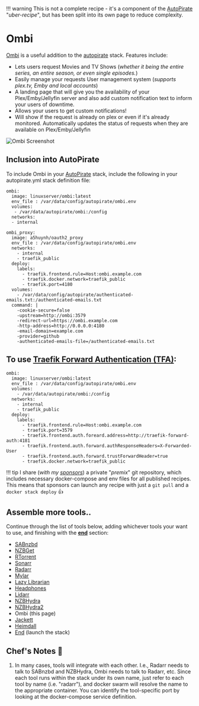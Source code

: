 !!! warning
    This is not a complete recipe - it's a component of the [AutoPirate](/recipes/autopirate/) "_uber-recipe_", but has been split into its own page to reduce complexity.

# Ombi

[Ombi](https://github.com/tidusjar/Ombi) is a useful addition to the [autopirate](/recipes/autopirate/) stack. Features include:

* Lets users request Movies and TV Shows (_whether it being the entire series, an entire season, or even single episodes._)
* Easily manage your requests
User management system (_supports plex.tv, Emby and local accounts_)
* A landing page that will give you the availability of your Plex/Emby/Jellyfin server and also add custom notification text to inform your users of downtime.
* Allows your users to get custom notifications!
* Will show if the request is already on plex or even if it's already monitored.
Automatically updates the status of requests when they are available on Plex/Emby/Jellyfin

![Ombi Screenshot](../../images/ombi.png)

## Inclusion into AutoPirate

To include Ombi in your [AutoPirate](/recipes/autopirate/) stack, include the following in your autopirate.yml stack definition file:

````
ombi:
  image: linuxserver/ombi:latest
  env_file : /var/data/config/autopirate/ombi.env
  volumes:
   - /var/data/autopirate/ombi:/config
  networks:
  - internal

ombi_proxy:
  image: a5huynh/oauth2_proxy
  env_file : /var/data/config/autopirate/ombi.env
  networks:
    - internal
    - traefik_public
  deploy:
    labels:
      - traefik.frontend.rule=Host:ombi.example.com
      - traefik.docker.network=traefik_public
      - traefik.port=4180
  volumes:
    - /var/data/config/autopirate/authenticated-emails.txt:/authenticated-emails.txt
  command: |
    -cookie-secure=false
    -upstream=http://ombi:3579
    -redirect-url=https://ombi.example.com
    -http-address=http://0.0.0.0:4180
    -email-domain=example.com
    -provider=github
    -authenticated-emails-file=/authenticated-emails.txt
````
## To use [Traefik Forward Authentication (TFA)](/ha-docker-swarm/traefik-forward-auth/):
````
ombi:
  image: linuxserver/ombi:latest
  env_file : /var/data/config/autopirate/ombi.env
  volumes:
    - /var/data/autopirate/ombi:/config
  networks:
    - internal
    - traefik_public
  deploy:
    labels:
      - traefik.frontend.rule=Host:ombi.example.com
      - traefik.port=3579
      - traefik.frontend.auth.foreard.address=http://traefik-forward-auth:4181
      - traefik.frontend.auth.forward.authResponseHeaders=X-Forwarded-User
      - traefik.frontend.auth.forward.trustForwardHeader=true
      - traefik.docker.network=traefik_public
  ````

!!! tip
    I share (_with my [sponsors](https://github.com/sponsors/funkypenguin)_) a private "_premix_" git repository, which includes necessary docker-compose and env files for all published recipes. This means that sponsors can launch any recipe with just a ```git pull``` and a ```docker stack deploy``` 👍

## Assemble more tools..

Continue through the list of tools below, adding whichever tools your want to use, and finishing with the **[end](/recipes/autopirate/end/)** section:

* [SABnzbd](/recipes/autopirate/sabnzbd.md)
* [NZBGet](/recipes/autopirate/nzbget.md)
* [RTorrent](/recipes/autopirate/rtorrent/)
* [Sonarr](/recipes/autopirate/sonarr/)
* [Radarr](/recipes/autopirate/radarr/)
* [Mylar](/recipes/autopirate/mylar/)
* [Lazy Librarian](/recipes/autopirate/lazylibrarian/)
* [Headphones](/recipes/autopirate/headphones/)
* [Lidarr](/recipes/autopirate/lidarr/)
* [NZBHydra](/recipes/autopirate/nzbhydra/)
* [NZBHydra2](/recipes/autopirate/nzbhydra2/)
* Ombi (this page)
* [Jackett](/recipes/autopirate/jackett/)
* [Heimdall](/recipes/autopirate/heimdall/)
* [End](/recipes/autopirate/end/) (launch the stack)


## Chef's Notes 📓

1. In many cases, tools will integrate with each other. I.e., Radarr needs to talk to SABnzbd and NZBHydra, Ombi needs to talk to Radarr, etc. Since each tool runs within the stack under its own name, just refer to each tool by name (i.e. "radarr"), and docker swarm will resolve the name to the appropriate container. You can identify the tool-specific port by looking at the docker-compose service definition.
